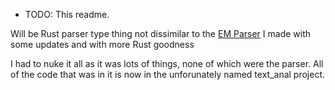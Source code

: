 * TODO: This readme.

Will be Rust parser type thing not dissimilar to the [EM Parser]("https://github.com/Bardoctorus/EMparser") I made with some updates and with more Rust goodness

I had to nuke it all as it was lots of things, none of which were the parser. All of the code that was in it is now in the unforunately named text_anal project.
